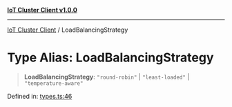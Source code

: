 [**IoT Cluster Client v1.0.0**](../README.md)

***

[IoT Cluster Client](../globals.md) / LoadBalancingStrategy

# Type Alias: LoadBalancingStrategy

> **LoadBalancingStrategy**: `"round-robin"` \| `"least-loaded"` \| `"temperature-aware"`

Defined in: [types.ts:46](TypedClusterTypedClusterClusterSimulator/blob/80166f2c04bb6b92e3c371f272ffd6689f4fe724/iot-cluster-client/src/types.ts#L46)
